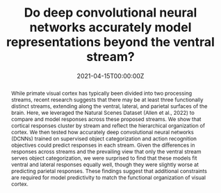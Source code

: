 ---
title: 'Do deep convolutional neural networks accurately model representations beyond
the ventral stream?'

# Authors
# If you created a profile for a user (e.g. the default `admin` user), write the username (folder name) here
# and it will be replaced with their full name and linked to their profile.
authors:
  - admin
  - Daniel L. K. Yamins
  - Kendrick Kay
  - Kalanit Grill-Spector

date: '2021-04-15T00:00:00Z'
doi: '10.32470/CCN.2022.1219-0'

# Schedule page publish date (NOT publication's date).
publishDate: '2022-08-27T00:00:00Z'

# Publication type.
# Legend: 0 = Uncategorized; 1 = Conference paper; 2 = Journal article;
# 3 = Preprint / Working Paper; 4 = Report; 5 = Book; 6 = Book section;
# 7 = Thesis; 8 = Patent
publication_types: ['1']

# Publication name and optional abbreviated publication name.
publication: In *2022 Conference on Cognitive Computational Neuroscience*
#publication_short: In *ICW*

abstract: While primate visual cortex has typically been divided into two processing streams, recent research suggests that there may be at least three functionally distinct streams, extending along the ventral, lateral, and parietal surfaces of the brain. Here, we leveraged the Natural Scenes Dataset (Allen et al., 2022) to compare and model responses across these proposed streams. We show that cortical responses cluster by stream and reflect the hierarchical organization of cortex. We then tested how accurately deep convolutional neural networks (DCNNs) trained on supervised object categorization and action recognition objectives could predict responses in each stream. Given the differences in responses across streams and the prevailing view that only the ventral stream serves object categorization, we were surprised to find that these models fit ventral and lateral responses equally well, though they were slightly worse at predicting parietal responses. These findings suggest that additional constraints are required for model predictivity to match the functional organization of visual cortex.

# # Summary. An optional shortened abstract.
# summary: Lorem ipsum dolor sit amet, consectetur adipiscing elit. Duis posuere tellus ac convallis placerat. Proin tincidunt magna sed ex sollicitudin condimentum.

tags: []

# Display this page in the Featured widget?
featured: false

# Custom links (uncomment lines below)
# links:
# - name: Custom Link
#   url: http://example.org

url_pdf: ''
url_code: ''
url_dataset: ''
url_poster: ''
url_project: ''
url_slides: ''
url_source: ''
url_video: ''

# Featured image
# To use, add an image named `featured.jpg/png` to your page's folder.
image:
  caption: ''
  focal_point: ''
  preview_only: true

# Associated Projects (optional).
#   Associate this publication with one or more of your projects.
#   Simply enter your project's folder or file name without extension.
#   E.g. `internal-project` references `content/project/internal-project/index.md`.
#   Otherwise, set `projects: []`.
projects: []
#  - example

# Slides (optional).
#   Associate this publication with Markdown slides.
#   Simply enter your slide deck's filename without extension.
#   E.g. `slides: "example"` references `content/slides/example/index.md`.
#   Otherwise, set `slides: ""`.
slides: "" #example
---